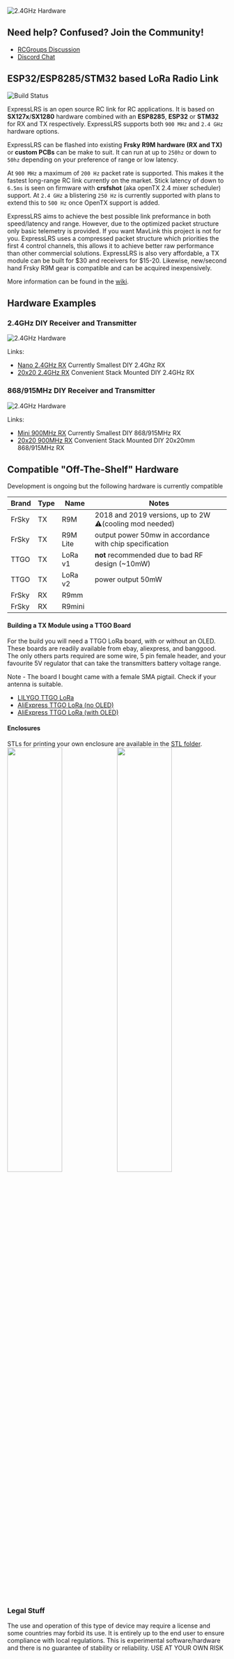 ![2.4GHz Hardware](img/banner.png)

## Need help? Confused? Join the Community!
 * [RCGroups Discussion](https://www.rcgroups.com/forums/showthread.php?3437865-ExpressLRS-DIY-LoRa-based-race-optimized-RC-link-system)
 * [Discord Chat](https://discord.gg/dS6ReFY)

## ESP32/ESP8285/STM32 based LoRa Radio Link

![Build Status](https://github.com/AlessandroAU/ExpressLRS/workflows/Build%20ExpressLRS/badge.svg)

ExpressLRS is an open source RC link for RC applications. It is based on **SX127x**/**SX1280** hardware combined with an **ESP8285**, **ESP32** or **STM32** for RX and TX respectively. ExpressLRS supports both `900 MHz` and `2.4 GHz` hardware options.

ExpressLRS can be flashed into existing **Frsky R9M hardware (RX and TX)** or **custom PCBs** can be make to suit. It can run at up to `250hz` or down to `50hz` depending on your preference of range or low latency.

At `900 MHz` a maximum of `200 Hz` packet rate is supported. This makes it the fastest long-range RC link currently on the market. Stick latency of down to `6.5ms` is seen on firmware with **crsfshot** (aka openTX 2.4 mixer scheduler) support. At `2.4 GHz` a blistering `250 Hz` is currently supported with plans to extend this to `500 Hz` once OpenTX support is added.  

ExpressLRS aims to achieve the best possible link preformance in both speed/latency and range. However, due to the optimized packet structure only basic telemetry is provided. If you want MavLink this project is not for you. ExpressLRS uses a compressed packet structure which priorities the first 4 control channels, this allows it to achieve better raw performance than other commercial solutions. ExpressLRS is also very affordable, a TX module can be built for $30 and receivers for $15-20. Likewise, new/second hand Frsky R9M gear is compatible and can be acquired inexpensively.

More information can be found in the [wiki](https://github.com/AlessandroAU/ExpressLRS/wiki). 

## Hardware Examples

### 2.4GHz DIY Receiver and Transmitter
![2.4GHz Hardware](img/24Ghardware.jpg)

Links:
- [Nano 2.4GHz RX](https://github.com/AlessandroAU/ExpressLRS/tree/master-dev/PCB/Nano_RX_SX1280_SMD) Currently Smallest DIY 2.4Ghz RX
- [20x20 2.4GHz RX](https://github.com/AlessandroAU/ExpressLRS/tree/master-dev/PCB/20x20_RX_SX1280) Convenient Stack Mounted DIY 2.4GHz RX

### 868/915MHz DIY Receiver and Transmitter
![2.4GHz Hardware](img/900Mhardware.jpg)

Links:
- [Mini 900MHz RX](https://github.com/AlessandroAU/ExpressLRS/tree/master-dev/PCB/Mini_Rx_v0.1) Currently Smallest DIY 868/915MHz RX
- [20x20 900MHz RX](https://github.com/AlessandroAU/ExpressLRS/tree/master-dev/PCB/20x20_RX) Convenient Stack Mounted DIY 20x20mm 868/915MHz RX

## Compatible "Off-The-Shelf" Hardware

Development is ongoing but the following hardware is currently compatible

| Brand | Type | Name      | Notes |
| ----- | ---- | --------- | ----- |
| FrSky | TX   | R9M       | 2018 and 2019 versions, up to 2W ⚠️(cooling mod needed) |
| FrSky | TX   | R9M Lite  | output power 50mw in accordance with chip specification |
| TTGO  | TX   | LoRa v1   | __not__ recommended due to bad RF design (~10mW) |
| TTGO  | TX   | LoRa v2   | power output 50mW |
| FrSky | RX   | R9mm      |       |
| FrSky | RX   | R9mini    |       |

#### Building a TX Module using a TTGO Board

For the build you will need a TTGO LoRa board, with or without an OLED. These boards are readily available from ebay, aliexpress, and banggood. The only others parts required are some wire, 5 pin female header, and your favourite 5V regulator that can take the transmitters battery voltage range.

Note - The board I bought came with a female SMA pigtail. Check if your antenna is suitable.

 * [LILYGO TTGO LoRa](http://www.lilygo.cn/prod_view.aspx?TypeId=50003&Id=1134&FId=t3:50003:3)
 * [AliExpress TTGO LoRa (no OLED)](https://www.aliexpress.com/item/4000059700341.html)
 * [AliExpress TTGO LoRa (with OLED)](https://www.aliexpress.com/item/32840238513.html)

#### Enclosures

STLs for printing your own enclosure are available in the [STL folder](https://github.com/AlessandroAU/ExpressLRS/tree/master-dev/STL).
<img src="img/ttgo_lora_wiring_diagram.png" width="50%"><img src="img/TTGO_BOARD_2.png" width="50%">

### Legal Stuff
The use and operation of this type of device may require a license and some countries may forbid its use. It is entirely up to the end user to ensure compliance with local regulations. This is experimental software/hardware and there is no guarantee of stability or reliability. USE AT YOUR OWN RISK 
